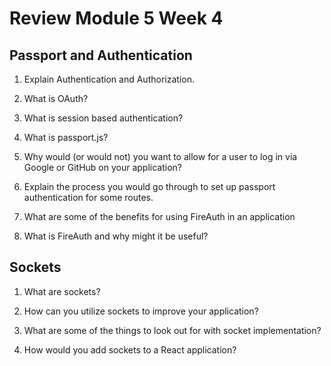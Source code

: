 # Review Module 5 Week 4

## Passport and Authentication

1. Explain Authentication and Authorization.

2. What is OAuth?

3. What is session based authentication?

4. What is passport.js?

5. Why would (or would not) you want to allow for a user to log in via Google or GitHub on your application?

6. Explain the process you would go through to set up passport authentication for some routes.

7. What are some of the benefits for using FireAuth in an application

8. What is FireAuth and why might it be useful?

## Sockets

1. What are sockets?

2. How can you utilize sockets to improve your application?

3. What are some of the things to look out for with socket implementation?

4. How would you add sockets to a React application?